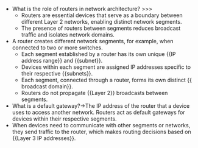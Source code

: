 - What is the role of routers in network architecture? >>>
    - Routers are essential devices that serve as a boundary between different Layer 2 networks, enabling distinct network segments.
    - The presence of routers between segments reduces broadcast traffic and isolates network domains.
- A router creates different network segments, for example, when connected to two or more switches.
    - Each segment established by a router has its own unique {{IP address range}} and {{subnet}}.
    - Devices within each segment are assigned IP addresses specific to their respective {{subnets}}. 
    - Each segment, connected through a router, forms its own distinct {{ broadcast domain}}.
    - Routers do not propagate {{Layer 2}} broadcasts between segments.
- What is a default gateway?→The IP address of the router that a device uses to access another network. Routers act as default gateways for devices within their respective segments.
- When devices need to communicate with other segments or networks, they send traffic to the router, which makes routing decisions based on {{Layer 3 IP addresses}}. 
